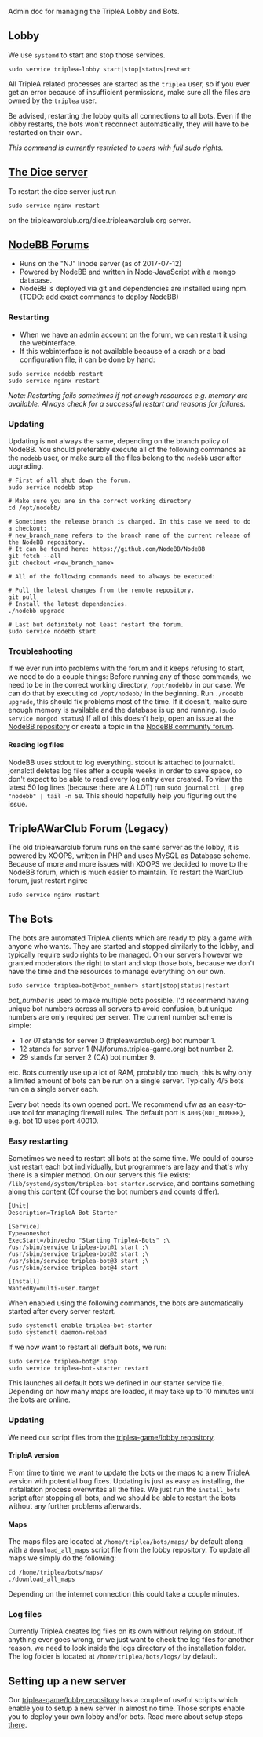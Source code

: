 Admin doc for managing the TripleA Lobby and Bots.

## Lobby

We use `systemd` to start and stop those services.
```
sudo service triplea-lobby start|stop|status|restart
```

All TripleA related processes are started as the `triplea` user, so if you ever get an error because of insufficient permissions, make sure all the files are owned by the `triplea` user.

Be advised, restarting the lobby quits all connections to all bots.
Even if the lobby restarts, the bots won't reconnect automatically, they will have to be restarted on their own.

_This command is currently restricted to users with full sudo rights._

## [The Dice server](https://github.com/triplea-game/dice-server)

To restart the dice server just run
```
sudo service nginx restart
```
on the tripleawarclub.org/dice.tripleawarclub.org server.

## [NodeBB Forums](https://forums.triplea-game.org)
- Runs on the "NJ" linode server (as of 2017-07-12) 
- Powered by NodeBB and written in Node-JavaScript with a mongo database.
- NodeBB is deployed via git and dependencies are installed using npm. (TODO: add exact commands to deploy NodeBB)

### Restarting
- When we have an admin account on the forum, we can restart it using the webinterface.
- If this webinterface is not available because of a crash or a bad configuration file, it can be done by hand:

```
sudo service nodebb restart
sudo service nginx restart
```

_Note: Restarting fails sometimes if not enough resources e.g. memory are available. Always check for a successful restart and reasons for failures._

### Updating
Updating is not always the same, depending on the branch policy of NodeBB.
You should preferably execute all of the following commands as the `nodebb` user, or make sure all the files belong to the `nodebb` user after upgrading.
```
# First of all shut down the forum.
sudo service nodebb stop

# Make sure you are in the correct working directory
cd /opt/nodebb/

# Sometimes the release branch is changed. In this case we need to do a checkout:
# new_branch_name refers to the branch name of the current release of the NodeBB repository.
# It can be found here: https://github.com/NodeBB/NodeBB
git fetch --all
git checkout <new_branch_name>

# All of the following commands need to always be executed:

# Pull the latest changes from the remote repository.
git pull
# Install the latest dependencies.
./nodebb upgrade

# Last but definitely not least restart the forum.
sudo service nodebb start
```

### Troubleshooting
If we ever run into problems with the forum and it keeps refusing to start, we need to do a couple things:
Before running any of those commands, we need to be in the correct working directory, `/opt/nodebb/` in our case.
We can do that by executing `cd /opt/nodebb/` in the beginning.
Run `./nodebb upgrade`, this should fix problems most of the time.
If it doesn't, make sure enough memory is available and the database is up and running. (`sudo service mongod status`)
If all of this doesn't help, open an issue at the [NodeBB repository](https://github.com/NodeBB/NodeBB) or create a topic in the [NodeBB community forum](https://community.nodebb.org).

#### Reading log files
NodeBB uses stdout to log everything.
stdout is attached to journalctl.
jornalctl deletes log files after a couple weeks in order to save space, so don't expect to be able to read every log entry ever created.
To view the latest 50 log lines (because there are A LOT) run `sudo journalctl | grep "nodebb" | tail -n 50`.
This should hopefully help you figuring out the issue.

## TripleAWarClub Forum (Legacy)
The old tripleawarclub forum runs on the same server as the lobby, it is powered by XOOPS, written in PHP and uses MySQL as Database scheme. Because of more and more issues with XOOPS we decided to move to the NodeBB forum, which is much easier to maintain. To restart the WarClub forum, just restart nginx:
```
sudo service nginx restart
```

## The Bots
The bots are automated TripleA clients which are ready to play a game with anyone who wants.
They are started and stopped similarly to the lobby, and typically require sudo rights to be managed.
On our servers however we granted moderators the right to start and stop those bots, because we don't have the time and the resources to manage everything on our own.
```
sudo service triplea-bot@<bot_number> start|stop|status|restart
```
_bot_number_ is used to make multiple bots possible. I'd recommend having unique bot numbers across all servers to avoid confusion, but unique numbers are only required per server.
The current number scheme is simple:
 - 1 _or 01_ stands for server 0 (tripleawarclub.org) bot number 1.
 - 12 stands for server 1 (NJ/forums.triplea-game.org) bot number 2.
 - 29 stands for server 2 (CA) bot number 9.

etc.
Bots currently use up a lot of RAM, probably too much, this is why only a limited amount of bots can be run on a single server.
Typically 4/5 bots run on a single server each.

Every bot needs its own opened port. We recommend ufw as an easy-to-use tool for managing firewall rules.
The default port is `400${BOT_NUMBER}`, e.g. bot 10 uses port 40010.

### Easy restarting
Sometimes we need to restart all bots at the same time. We could of course just restart each bot individually, but programmers are lazy and that's why there is a simpler method.
On our servers this file exists: `/lib/systemd/system/triplea-bot-starter.service`, and contains something along this content (Of course the bot numbers and counts differ).
```
[Unit]
Description=TripleA Bot Starter

[Service]
Type=oneshot
ExecStart=/bin/echo "Starting TripleA-Bots" ;\
/usr/sbin/service triplea-bot@1 start ;\
/usr/sbin/service triplea-bot@2 start ;\
/usr/sbin/service triplea-bot@3 start ;\
/usr/sbin/service triplea-bot@4 start

[Install]
WantedBy=multi-user.target
```
When enabled using the following commands, the bots are automatically started after every server restart.
```
sudo systemctl enable triplea-bot-starter
sudo systemctl daemon-reload
```

If we now want to restart all default bots, we run:
```
sudo service triplea-bot@* stop
sudo service triplea-bot-starter restart
```
This launches all default bots we defined in our starter service file.
Depending on how many maps are loaded, it may take up to 10 minutes until the bots are online.

### Updating
We need our script files from the [triplea-game/lobby repository](https://github.com/triplea-game/lobby).
#### TripleA version
From time to time we want to update the bots or the maps to a new TripleA version with potential bug fixes.
Updating is just as easy as installing, the installation process overwrites all the files.
We just run the `install_bots` script after stopping all bots, and we should be able to restart the bots without any further problems afterwards.

#### Maps
The maps files are located at `/home/triplea/bots/maps/` by default along with a `download_all_maps` script file from the lobby repository.
To update all maps we simply do the following:
```
cd /home/triplea/bots/maps/
./download_all_maps
```
Depending on the internet connection this could take a couple minutes.

### Log files
Currently TripleA creates log files on its own without relying on stdout.
If anything ever goes wrong, or we just want to check the log files for another reason, we need to look inside the logs directory of the installation folder.
The log folder is located at `/home/triplea/bots/logs/` by default.

## Setting up a new server
Our [triplea-game/lobby repository](https://github.com/triplea-game/lobby) has a couple of useful scripts which enable you to setup a new server in almost no time.
Those scripts enable you to deploy your own lobby and/or bots.
Read more about setup steps [there](https://github.com/triplea-game/lobby#lobby).
